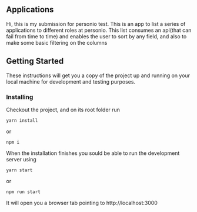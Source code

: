 ## Applications

Hi, this is my submission for personio test. This is an app to list a series of applications to different roles at personio. This list consumes an api(that can fail from time to time) and enables the user to sort by any field, and also to make some basic filtering on the columns

## Getting Started

These instructions will get you a copy of the project up and running on your local machine for development and testing purposes.


### Installing

Checkout the project, and on its root folder run


```
yarn install
```
or 

```
npm i
```

When the installation finishes you sould be able to run the development server using

```
yarn start
```
or 
```
npm run start
```
It will open you a browser tab pointing to http://localhost:3000


